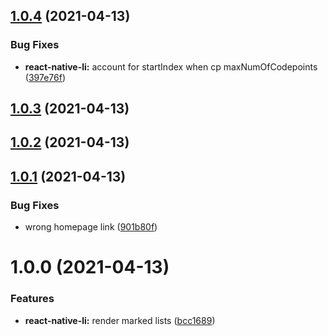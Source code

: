 ## [1.0.4](https://github.com/jsamr/react-native-li/compare/@jsamr/react-native-li@1.0.3...@jsamr/react-native-li@1.0.4) (2021-04-13)


### Bug Fixes

* **react-native-li:** account for startIndex when cp maxNumOfCodepoints ([397e76f](https://github.com/jsamr/react-native-li/commit/397e76fce203412924c85272ffd3659c931f711c))

## [1.0.3](https://github.com/jsamr/react-native-li/compare/@jsamr/react-native-li@1.0.2...@jsamr/react-native-li@1.0.3) (2021-04-13)

## [1.0.2](https://github.com/jsamr/react-native-li/compare/@jsamr/react-native-li@1.0.1...@jsamr/react-native-li@1.0.2) (2021-04-13)

## [1.0.1](https://github.com/jsamr/react-native-li/compare/@jsamr/react-native-li@1.0.0...@jsamr/react-native-li@1.0.1) (2021-04-13)


### Bug Fixes

* wrong homepage link ([901b80f](https://github.com/jsamr/react-native-li/commit/901b80fdc01c34a659b0cc890cbe017590078b04))

# 1.0.0 (2021-04-13)


### Features

* **react-native-li:** render marked lists ([bcc1689](https://github.com/jsamr/react-native-li/commit/bcc1689821d1be6f7c516b561ceafeed88006031))

